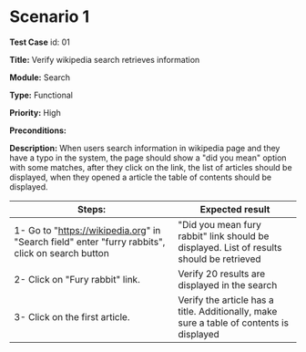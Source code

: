 # Scenario 1

**Test Case** id: 
01

**Title:**
Verify wikipedia search retrieves information
 
**Module:** 
Search

**Type:**
Functional

**Priority:**
High

**Preconditions:**

**Description:**
When users search information in wikipedia page and they have a typo in the system, the page should show a "did you mean" option with some matches, after they click on the link, the list of articles should be displayed, when they opened a article the table of contents should be displayed.

| Steps: | Expected result |
| --- | --- |
| 1- Go to "https://wikipedia.org" in "Search field" enter "furry rabbits", click on search button | "Did you mean fury rabbit" link should be displayed. List of results should be retrieved  |
| 2- Click on "Fury rabbit" link. | Verify 20 results are displayed in the search |
| 3- Click on the first article. | Verify the article has a title. Additionally, make sure a table of contents is displayed |
